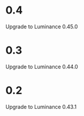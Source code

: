 
# 0.4

Upgrade to Luminance 0.45.0

# 0.3

Upgrade to Luminance 0.44.0

# 0.2

Upgrade to Luminance 0.43.1
